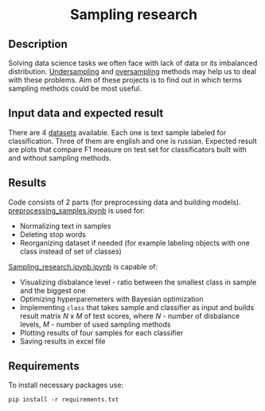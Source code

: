 <h1 align="center">Sampling research</h1>

## Description
Solving data science tasks we often face with lack of data or its imbalanced distribution. [Undersampling](https://imbalanced-learn.org/stable/under_sampling.html) and [oversampling](https://imbalanced-learn.org/stable/over_sampling.html) methods may help us to deal with these problems. Aim of these projects is to find out in which terms sampling methods could be most useful.
## Input data and expected result
There are 4 [datasets](https://github.com/SergeyMaslikhov/DS_projects/tree/main/Sampling_research/datasets) available. Each one is text sample labeled for classification. Three of them are english and one is russian. Expected result are plots that compare F1 measure on test set for classificators built with and without sampling methods.
## Results
Code consists of 2 parts (for preprocessing data and building models). <br>
[preprocessing_samples.ipynb](https://github.com/SergeyMaslikhov/DS_projects/blob/main/Sampling_research/preprocessing_samples.ipynb) is used for:
- Normalizing text in samples
- Deleting stop words
- Reorganizing dataset if needed (for example labeling objects with one class instead of set of classes)

[Sampling_research.ipynb.ipynb](https://github.com/SergeyMaslikhov/DS_projects/blob/main/Sampling_research/Sampling_research.ipynb) is capable of:
- Visualizing disbalance level - ratio between the smallest class in sample and the biggest one
- Optimizing hyperparemeters with Bayesian optimization
- Implementing ```class``` that takes sample and classifier as input and builds result matrix *N* x *M* of test scores, where *N* - number of disbalance levels, *M* - number of used sampling methods
- Plotting results of four samples for each classifier
- Saving results in excel file

## Requirements
To install necessary packages use:
```shell
pip install -r requirements.txt
```
